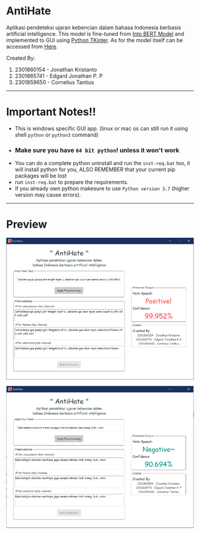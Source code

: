 # AntiHate
Aplikasi pendeteksi ujaran kebencian dalam bahasa Indonesia berbasis artificial intelligence.
This model is fine-tuned from [Into BERT Model](https://github.com/indobenchmark/indonlu) and implemented to GUI using [Python TKinter](https://docs.python.org/3/library/tkinter.html). As for the model itself can be accessed from [Here](https://www.kaggle.com/jonathankristanto/antihate-hatespeech-classifier-model?scriptVersionId=65560081).

Created By:
1. 2301860154 - Jonathan Kristanto
2. 2301865741 - Edgard Jonathan P. P
3. 2301859650 - Cornelius Tantius
---

# Important Notes!!
  * This is windows specific GUI app. (linux or mac os can still run it using shell `python` or `python3` command)
  * ### Make sure you have `64 bit python`! unless it won't work
  * You can do a complete python uninstall and run the `inst-req.bat` too, it will install python for you, ALSO REMEMBER that your current pip packages will be lost
  * run `inst-req.bat` to prepare the requirements.
  * if you already own python makesure to use `Python version 3.7` (higher version may cause errors).
---

# Preview
![Preview-1](https://github.com/CorneliusTantius/AntiHate/blob/main/bin/assets/preview1.PNG?raw=true)

![Preview-2](https://github.com/CorneliusTantius/AntiHate/blob/main/bin/assets/preview2.PNG?raw=true)
